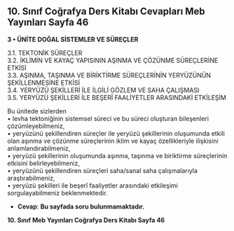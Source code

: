 ## 10. Sınıf Coğrafya Ders Kitabı Cevapları Meb Yayınları Sayfa 46

**3 • ÜNİTE** **DOĞAL SİSTEMLER VE SÜREÇLER**

3.1. TEKTONİK SÜREÇLER  
 3.2. İKLİMİN VE KAYAÇ YAPISININ AŞINMA VE ÇÖZÜNME SÜREÇLERİNE ETKİSİ  
 3.3. AŞINMA, TAŞINMA VE BİRİKTİRME SÜREÇLERİNİN YERYÜZÜNÜN ŞEKİLLENMESİNE ETKİSİ  
 3.4. YERYÜZÜ ŞEKİLLERİ İLE İLGİLİ GÖZLEM VE SAHA ÇALIŞMASI  
 3.5. YERYÜZÜ ŞEKİLLERİ İLE BEŞERÎ FAALİYETLER ARASINDAKİ ETKİLEŞİM

Bu ünitede sizlerden  
 • levha tektoniğinin sistemsel süreci ve bu süreci oluşturan bileşenleri çözümleyebilmeniz,  
 • yeryüzünü şekillendiren süreçler ile yeryüzü şekillerinin oluşumunda etkili olan aşınma ve çözünme süreçlerinin iklim ve kayaç özellikleriyle ilişkisini anlamlandırabilmeniz,  
 • yeryüzü şekillerinin oluşumunda aşınma, taşınma ve biriktirme süreçlerinin etkisini belirleyebilmeniz,  
 • yeryüzünü şekillendiren süreçleri saha/sanal saha çalışmalarıyla araştırabilmeniz,  
 • yeryüzü şekilleri ile beşerî faaliyetler arasındaki etkileşimi sorgulayabilmeniz beklenmektedir.

* **Cevap**: **Bu sayfada soru bulunmamaktadır.**

**10. Sınıf Meb Yayınları Coğrafya Ders Kitabı Sayfa 46**